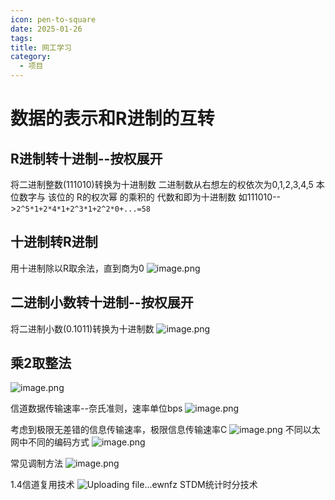 ```yaml
---
icon: pen-to-square
date: 2025-01-26
tags: 
title: 网工学习
category:
  - 项目
---
```


# 数据的表示和R进制的互转
## R进制转十进制--按权展开
将二进制整数(111010)转换为十进制数
二进制数从右想左的权依次为0,1,2,3,4,5
本位数字与 该位的 R的权次幂 的乘积的 代数和即为十进制数
如111010-->`2^5*1+2*4*1+2^3*1+2^2*0+...=58`
## 十进制转R进制
用十进制除以R取余法，直到商为0
![image.png](https://cdn.jsdelivr.net/gh/fakeppa/blog-img/20250126211624.png)

## 二进制小数转十进制--按权展开
将二进制小数(0.1011)转换为十进制数
![image.png](https://cdn.jsdelivr.net/gh/fakeppa/blog-img/20250126212132.png)
## 乘2取整法
![image.png](https://cdn.jsdelivr.net/gh/fakeppa/blog-img/20250126212849.png)

信道数据传输速率--奈氏准则，速率单位bps
![image.png](https://cdn.jsdelivr.net/gh/fakeppa/blog-img/20250213204012.png)

考虑到极限无差错的信息传输速率，极限信息传输速率C
![image.png](https://cdn.jsdelivr.net/gh/fakeppa/blog-img/20250216133305.png)
不同以太网中不同的编码方式
![image.png](https://cdn.jsdelivr.net/gh/fakeppa/blog-img/20250216164947.png)

常见调制方法
![image.png](https://cdn.jsdelivr.net/gh/fakeppa/blog-img/20250216165152.png)

1.4信道复用技术
![Uploading file...ewnfz]()
STDM统计时分技术